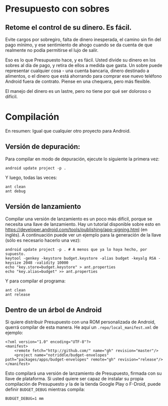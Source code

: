 Presupuesto con sobres
=========================================
Retome el control de su dinero. Es fácil.
-----------------------------------------

Evite cargos por sobregiro, falta de dinero inesperada, el camino sin fin del pago mínimo, y ese sentimiento de ahogo cuando se da cuenta de que realmente no podía permitirse el lujo de salir.

Eso es lo que Presupuesto hace, y es fácil. Usted divide su dinero en los sobres al día de pago, y retira de ellos a medida que gasta. Un sobre puede representar cualquier cosa - una cuenta bancaria, dinero destinado a alimentos, o el dinero que está ahorrando para comprar ese nuevo teléfono Android fuera de contrato. Piense en una chequera, pero más flexible.

El manejo del dinero es un lastre, pero no tiene por qué ser doloroso o difícil.


Compilación
===========

En resumen: Igual que cualquier otro proyecto para Android.


Versión de depuración:
----------------------

Para compilar en modo de depuración, ejecute lo siguiente la primera vez:

    android update project -p .

Y luego, todas las veces:

    ant clean
    ant debug


Versión de lanzamiento
----------------------

Compilar una versión de lanzamiento es un poco más difícil, porque se necesita una llave de lanzamiento. Hay un tutorial disponible sobre esto en <https://developer.android.com/tools/publishing/app-signing.html> (en inglés). A continuación puede ver un ejemplo para la generación de la llave (sólo es necesario hacerlo una vez):

    android update project -p . # A menos que ya lo haya hecho, por supuesto.
    keytool -genkey -keystore budget.keystore -alias budget -keyalg RSA -keysize 2048 -validity 10000
    echo "key.store=budget.keystore" > ant.properties
    echo "key.alias=budget" >> ant.properties

Y para compilar el programa:

    ant clean
    ant release


Dentro de un árbol de Android
-----------------------------

Si quiere distribuir Presupuesto con una ROM personalizada de Android, querrá compilar de esta manera. He aquí un `.repo/local_manifest.xml` de ejemplo:

    <?xml version="1.0" encoding="UTF-8"?>
    <manifest>
        <remote fetch="http://github.com/" name="gh" revision="master"/>
        <project name="notriddle/budget-envelopes" path="packages/apps/budget-envelopes" remote="gh" revision="release"/>
    </manifest>

Esto compilará una versión de lanzamiento de Presupuesto, firmada con su llave de plataforma. Si usted quiere ser capaz de instalar su propia compilación de Presupuesto *y* la de la tienda Google Play o F-Droid, puede definir `BUDGET_DEBUG` mientras compila:

    BUDGET_DEBUG=1 mm


